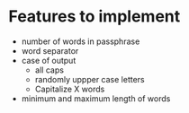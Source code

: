 # Features to implement

- number of words in passphrase
- word separator
- case of output
  * all caps
  * randomly uppper case letters
  * Capitalize X words
- minimum and maximum length of words
